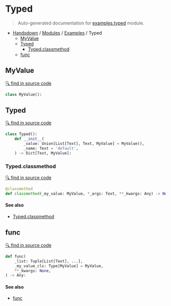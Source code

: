 # Typed

> Auto-generated documentation for [examples.typed](https://github.com/vemel/handsdown/blob/master/examples/typed.py) module.

- [Handsdown](../README.md#-handsdown---python-documentation-generator) / [Modules](../MODULES.md#modules) / [Examples](index.md#examples) / Typed
  - [MyValue](#myvalue)
  - [Typed](#typed)
    - [Typed.classmethod](#typedclassmethod)
  - [func](#func)

## MyValue

[🔍 find in source code](https://github.com/vemel/handsdown/blob/master/examples/typed.py#L4)

```python
class MyValue():
```

## Typed

[🔍 find in source code](https://github.com/vemel/handsdown/blob/master/examples/typed.py#L8)

```python
class Typed():
    def __init__(
        _value: Union[List[Text], Text, MyValue] = MyValue(),
        _name: Text = 'default',
    ) -> Dict[Text, MyValue]:
```

### Typed.classmethod

[🔍 find in source code](https://github.com/vemel/handsdown/blob/master/examples/typed.py#L16)

```python
@classmethod
def classmethod(_my_value: MyValue, *_args: Text, **_kwargs: Any) -> None:
```

#### See also

- [Typed.classmethod](#typedclassmethod)

## func

[🔍 find in source code](https://github.com/vemel/handsdown/blob/master/examples/typed.py#L21)

```python
def func(
    _list: Tuple[List[Text], ...],
    _my_value_cls: Type[MyValue] = MyValue,
    **_kwargs: None,
) -> Any:
```

#### See also

- [func](#func)
